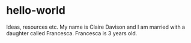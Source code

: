 # hello-world
Ideas, resources etc.
My name is Claire Davison and I am married with a daughter called Francesca. Francesca is 3 years old.

